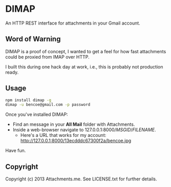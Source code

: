 DIMAP
===============

An HTTP REST interface for attachments in your Gmail account.

Word of Warning
---------------

DIMAP is a proof of concept, I wanted to get a feel for how fast attachments could be proxied from IMAP over HTTP.

I built this during one hack day at work, i.e., this is probably not production ready.

Usage
-----

```bash
npm install dimap -g
dimap -u bencoe@gmail.com -p password
```

Once you've installed DIMAP:

* Find an message in your __All Mail__ folder with Attachments.
* Inside a web-browser navigate to 127.0.0.1:8000/_MSGID_/_FILENAME_.
  * Here's a URL that works for my account: http://127.0.0.1:8000/13ecdddc67300f2a/bencoe.jpg

Have fun.

Copyright
---------

Copyright (c) 2013 Attachments.me. See LICENSE.txt for further details.